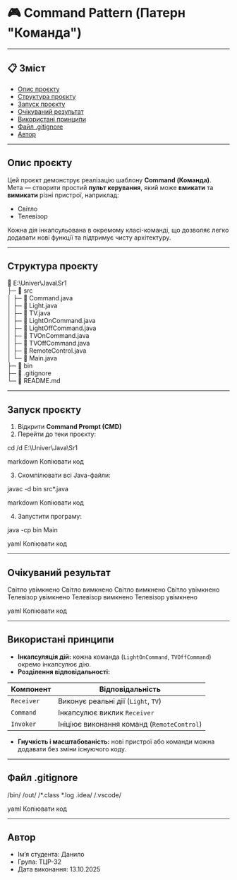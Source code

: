 # 🎮 Command Pattern (Патерн "Команда")

---

## 📋 Зміст
- [Опис проєкту](#опис-проєкту)
- [Структура проєкту](#структура-проєкту)
- [Запуск проєкту](#запуск-проєкту)
- [Очікуваний результат](#очікуваний-результат)
- [Використані принципи](#використані-принципи)
- [Файл .gitignore](#файл-gitignore)
- [Автор](#автор)

---

## Опис проєкту
Цей проєкт демонструє реалізацію шаблону **Command (Команда)**.  
Мета — створити простий **пульт керування**, який може **вмикати** та **вимикати** різні пристрої, наприклад:

- Світло  
- Телевізор  

Кожна дія інкапсульована в окремому класі-команді, що дозволяє легко додавати нові функції та підтримує чисту архітектуру.

---

## Структура проєкту
📁 E:\Univer\Java\Sr1  
├─ 📁 src  
│  ├─ 📄 Command.java  
│  ├─ 📄 Light.java  
│  ├─ 📄 TV.java  
│  ├─ 📄 LightOnCommand.java  
│  ├─ 📄 LightOffCommand.java  
│  ├─ 📄 TVOnCommand.java  
│  ├─ 📄 TVOffCommand.java  
│  ├─ 📄 RemoteControl.java  
│  └─ 📄 Main.java  
├─ 📁 bin  
├─ 📄 .gitignore  
└─ 📄 README.md  

---

## Запуск проєкту
1. Відкрити **Command Prompt (CMD)**  
2. Перейти до теки проєкту:

cd /d E:\Univer\Java\Sr1

markdown
Копіювати код

3. Скомпілювати всі Java-файли:

javac -d bin src*.java

markdown
Копіювати код

4. Запустити програму:

java -cp bin Main

yaml
Копіювати код

---

## Очікуваний результат
Світло увімкнено
Світло вимкнено
Світло вимкнено
Світло увімкнено
Телевізор увімкнено
Телевізор вимкнено
Телевізор увімкнено

yaml
Копіювати код

---

## Використані принципи
- **Інкапсуляція дій:** кожна команда (`LightOnCommand`, `TVOffCommand`) окремо інкапсулює дію.  
- **Розділення відповідальності:**  

| Компонент   | Відповідальність                        |
|------------|----------------------------------------|
| `Receiver` | Виконує реальні дії (`Light`, `TV`)     |
| `Command`  | Інкапсулює виклик `Receiver`           |
| `Invoker`  | Ініціює виконання команд (`RemoteControl`) |

- **Гнучкість і масштабованість:** нові пристрої або команди можна додавати без зміни існуючого коду.

---

## Файл .gitignore
/bin/
/out/
/*.class
*.log
.idea/
/.vscode/

yaml
Копіювати код

---

## Автор
- Ім’я студента: Данило  
- Група: ТЦР-32  
- Дата виконання: 13.10.2025
